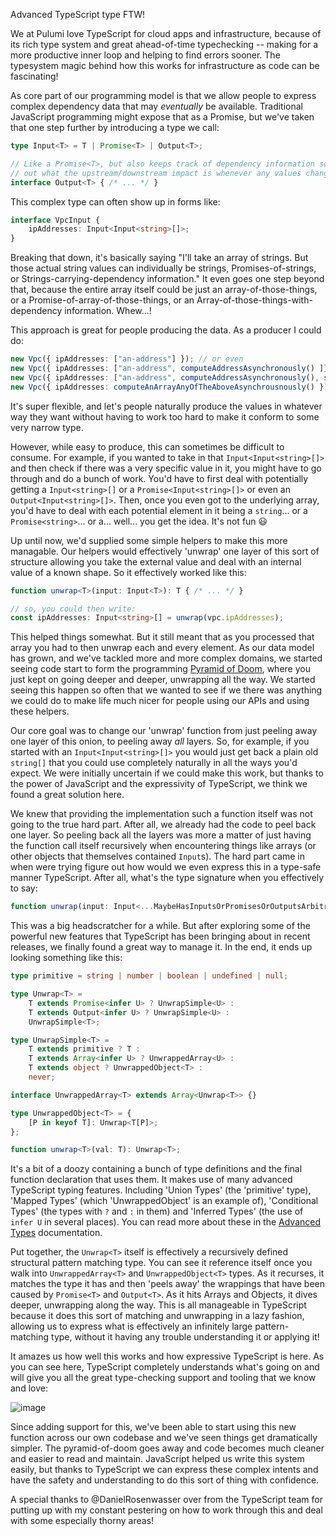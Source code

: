 Advanced TypeScript type FTW!

We at Pulumi love TypeScript for cloud apps and infrastructure, because of its rich type system and great ahead-of-time typechecking -- making for a more productive inner loop and helping to find errors sooner. The typesystem magic behind how this works for infrastructure as code can be fascinating!  

As core part of our programming model is that we allow people to express complex dependency data that may *eventually* be available. Traditional JavaScript programming might expose that as a Promise<T>, but we've taken that one step further by introducing a type we call:

```ts
type Input<T> = T | Promise<T> | Output<T>;

// Like a Promise<T>, but also keeps track of dependency information so we can figure
// out what the upstream/downstream impact is whenever any values change in the system
interface Output<T> { /* ... */ }
```

This complex type can often show up in forms like:

```ts
interface VpcInput {
    ipAddresses: Input<Input<string>[]>;
}
```

Breaking that down, it's basically saying "I'll take an array of strings.  But those actual string values can individually be strings, Promises-of-strings, or Strings-carrying-dependency information." It even goes one step beyond that, because the entire array itself could be just an array-of-those-things, or a Promise-of-array-of-those-things, or an Array-of-those-things-with-dependency information.  Whew...!

This approach is great for people producing the data.  As a producer I could do:

```ts
new Vpc({ ipAddresses: ["an-address"] }); // or even 
new Vpc({ ipAddresses: ["an-address", computeAddressAsynchronously() ]}); // or even
new Vpc({ ipAddresses: ["an-address", computeAddressAsynchronously(), someDependency.address ]}); // or even
new Vpc({ ipAddresses: computeAnArrayAnyOfTheAboveAsynchrousnously() }); // etc. etc.
```

It's super flexible, and let's people naturally produce the values in whatever way they want without having to work too hard to make it conform to some very narrow type.

However, while easy to produce, this can sometimes be difficult to consume.  For example, if you wanted to take in that `Input<Input<string>[]>` and then check if there was a very specific value in it, you might have to go through and do a bunch of work.  You'd have to first deal with potentially getting a `Input<string>[]` or a `Promise<Input<string>[]>` or even an `Output<Input<string>[]>`. Then, once you even got to the underlying array, you'd have to deal with each potential element in it being a `string`... or a `Promise<string>`... or a... well... you get the idea.  It's not fun 😃

Up until now, we'd supplied some simple helpers to make this more managable.  Our helpers would effectively 'unwrap' one layer of this sort of structure allowing you take the external value and deal with an internal value of a known shape.  So it effectively worked like this:

```ts
function unwrap<T>(input: Input<T>): T { /* ... */ }

// so, you could then write:
const ipAddresses: Input<string>[] = unwrap(vpc.ipAddresses);
```

This helped things somewhat.  But it still meant that as you processed that array you had to then 
unwrap each and every element.  As our data model has grown, and we've tackled more and more
complex domains, we started seeing code start to form the programming [Pyramid of Doom](https://en.wikipedia.org/wiki/Pyramid_of_doom_(programming)), where you just kept on going deeper and deeper, unwrapping all the way.  We started seeing this happen so often that we wanted to see if we there was anything we could do to make life much nicer for people using our APIs and using these helpers.

Our core goal was to change our 'unwrap' function from just peeling away one layer of this onion, to peeling away *all* layers.  So, for example, if you started with an `Input<Input<string>[]>` you would just get back a plain old `string[]` that you could use completely naturally in all the ways you'd expect.  We were initially uncertain if we could make this work, but thanks to the power of JavaScript and the expressivity of TypeScript, we think we found a great solution here.

We knew that providing the implementation such a function itself was not going to the true hard part.  After all, we already had the code to peel back one layer.  So peeling back all the layers was more a matter of just having the function call itself recursively when encountering things like arrays (or other objects that themselves contained `Input`s).  The hard part came in when were trying figure out how would we even express this in a type-safe manner TypeScript.  After all, what's the type signature when you effectively to say:

```ts
function unwrap(input: Input<...MaybeHasInputsOrPromisesOrOutputsArbitrarilyDeep...>): ThatThingWithAllTheDeepInputsPromisesAndOutputsErased;
```

This was a big headscratcher for a while.  But after exploring some of the powerful new features that TypeScript has been bringing about in recent releases, we finally found a great way to manage it.  In the end, it ends up looking something like this:

```ts
type primitive = string | number | boolean | undefined | null;

type Unwrap<T> =
    T extends Promise<infer U> ? UnwrapSimple<U> :
    T extends Output<infer U> ? UnwrapSimple<U> :
    UnwrapSimple<T>;

type UnwrapSimple<T> =
    T extends primitive ? T :
    T extends Array<infer U> ? UnwrappedArray<U> :
    T extends object ? UnwrappedObject<T> :
    never;

interface UnwrappedArray<T> extends Array<Unwrap<T>> {}

type UnwrappedObject<T> = {
    [P in keyof T]: Unwrap<T[P]>;
};

function unwrap<T>(val: T): Unwrap<T>;
```

It's a bit of a doozy containing a bunch of type definitions and the final function declaration that uses them.  It makes use of many advanced TypeScript typing features.  Including 'Union Types' (the 'primitive' type), 'Mapped Types' (which 'UnwrappedObject' is an example of), 'Conditional Types' (the types with `?` and `:` in them) and 'Inferred Types' (the use of `infer U` in several places).  You can read more about these in the [Advanced Types](https://www.typescriptlang.org/docs/handbook/advanced-types.html) documentation.

Put together, the `Unwrap<T>` itself is effectively a recursively defined structural pattern matching type.  You can see it reference itself once you walk into `UnwrappedArray<T>` and `UnwrappedObject<T>` types. As it recurses, it matches the type it has and then 'peels away' the wrappings that have been caused by `Promise<T>` and `Output<T>`.  As it hits Arrays and Objects, it dives deeper, unwrapping along the way.  This is all manageable in TypeScript because it does this sort of matching and unwrapping in a lazy fashion, allowing us to express what is effectively an infinitely large pattern-matching type, without it having any trouble understanding it or applying it!

It amazes us how well this works and how expressive TypeScript is here.  As you can see here, TypeScript completely understands what's going on and will give you all the great type-checking support and tooling that we know and love:

![image](https://user-images.githubusercontent.com/4564579/45712608-9e6cd100-bb41-11e8-90dd-b4fe79d236fe.png)

Since adding support for this, we've been able to start using this new function across our own codebase and we've seen things get dramatically simpler.  The pyramid-of-doom goes away and code becomes much cleaner and easier to read and maintain.  JavaScript helped us write this system easily, but thanks to TypeScript we can express these complex intents and have the safety and understanding to do this sort of thing with confidence.

A special thanks to @DanielRosenwasser over from the TypeScript team for putting up with my constant pestering on how to work through this and deal with some especially thorny areas!
